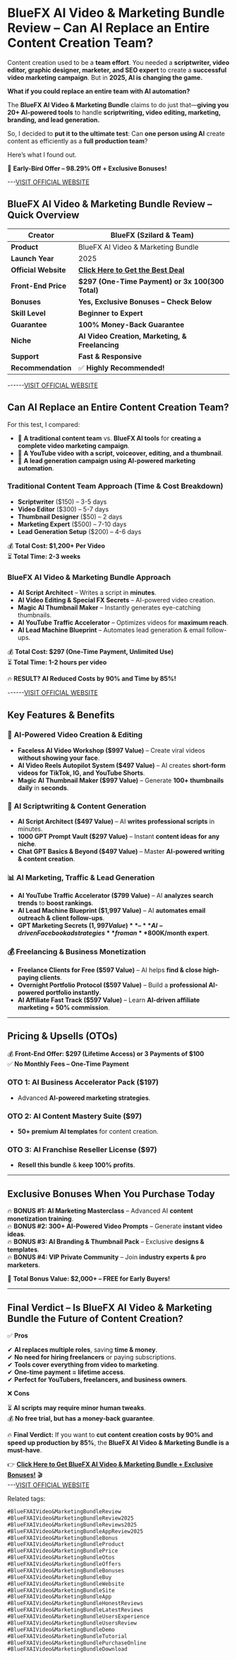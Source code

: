 # **BlueFX AI Video & Marketing Bundle Review – Can AI Replace an Entire Content Creation Team?**  

Content creation used to be a **team effort**. You needed a **scriptwriter, video editor, graphic designer, marketer, and SEO expert** to create a **successful video marketing campaign**. But in **2025, AI is changing the game.**  

**What if you could replace an entire team with AI automation?**  

The **BlueFX AI Video & Marketing Bundle** claims to do just that—**giving you 20+ AI-powered tools** to handle **scriptwriting, video editing, marketing, branding, and lead generation.**  

So, I decided to **put it to the ultimate test**: Can **one person using AI** create content as efficiently as a **full production team**?  

Here’s what I found out.  

🚀 **Early-Bird Offer – 98.29% Off + Exclusive Bonuses!**  

---[VISIT OFFICIAL WEBSITE](https://abireview.honestlyflawless.com/bluefx-ai-video-marketing-bundle/)

## **BlueFX AI Video & Marketing Bundle Review – Quick Overview**  

| **Creator**  | BlueFX (Szilard & Team) |
|-------------|-----------------------|
| **Product** | BlueFX AI Video & Marketing Bundle |
| **Launch Year** | 2025 |
| **Official Website** | **[Click Here to Get the Best Deal](#)** |
| **Front-End Price** | **$297 (One-Time Payment) or 3x $100 ($300 Total)** |
| **Bonuses** | **Yes, Exclusive Bonuses – Check Below** |
| **Skill Level** | **Beginner to Expert** |
| **Guarantee** | **100% Money-Back Guarantee** |
| **Niche** | **AI Video Creation, Marketing, & Freelancing** |
| **Support** | **Fast & Responsive** |
| **Recommendation** | ✅ **Highly Recommended!** |

------[VISIT OFFICIAL WEBSITE](https://abireview.honestlyflawless.com/bluefx-ai-video-marketing-bundle/)

## **Can AI Replace an Entire Content Creation Team?**  

For this test, I compared:  

- 🔹 **A traditional content team** vs. **BlueFX AI tools** for **creating a complete video marketing campaign**.  
- 🔹 **A YouTube video with a script, voiceover, editing, and a thumbnail**.  
- 🔹 **A lead generation campaign using AI-powered marketing automation**.  

### **Traditional Content Team Approach (Time & Cost Breakdown)**  

- **Scriptwriter** ($150) – 3-5 days  
- **Video Editor** ($300) – 5-7 days  
- **Thumbnail Designer** ($50) – 2 days  
- **Marketing Expert** ($500) – 7-10 days  
- **Lead Generation Setup** ($200) – 4-6 days  

💰 **Total Cost: $1,200+ Per Video**  
⏳ **Total Time: 2-3 weeks**  

### **BlueFX AI Video & Marketing Bundle Approach**  

- **AI Script Architect** – Writes a script in **minutes**.  
- **AI Video Editing & Special FX Secrets** – AI-powered video creation.  
- **Magic AI Thumbnail Maker** – Instantly generates eye-catching thumbnails.  
- **AI YouTube Traffic Accelerator** – Optimizes videos for **maximum reach**.  
- **AI Lead Machine Blueprint** – Automates lead generation & email follow-ups.  

💰 **Total Cost: $297 (One-Time Payment, Unlimited Use)**  
⏳ **Total Time: 1-2 hours per video**  

🔥 **RESULT? AI Reduced Costs by 90% and Time by 85%!**  

------[VISIT OFFICIAL WEBSITE](https://abireview.honestlyflawless.com/bluefx-ai-video-marketing-bundle/)

## **Key Features & Benefits**  

### 🎥 **AI-Powered Video Creation & Editing**  

- **Faceless AI Video Workshop ($997 Value)** – Create viral videos **without showing your face**.  
- **AI Video Reels Autopilot System ($497 Value)** – AI creates **short-form videos for TikTok, IG, and YouTube Shorts**.  
- **Magic AI Thumbnail Maker ($997 Value)** – Generate **100+ thumbnails daily** in **seconds**.  

### 📝 **AI Scriptwriting & Content Generation**  

- **AI Script Architect ($497 Value)** – AI **writes professional scripts** in minutes.  
- **1000 GPT Prompt Vault ($297 Value)** – Instant **content ideas for any niche**.  
- **Chat GPT Basics & Beyond ($497 Value)** – Master **AI-powered writing & content creation**.  

### 📊 **AI Marketing, Traffic & Lead Generation**  

- **AI YouTube Traffic Accelerator ($799 Value)** – AI **analyzes search trends** to **boost rankings**.  
- **AI Lead Machine Blueprint ($1,997 Value)** – AI **automates email outreach & client follow-ups**.  
- **GPT Marketing Secrets ($1,997 Value)** – **AI-driven Facebook ad strategies** from an **$800K/month expert**.  

### 💰 **Freelancing & Business Monetization**  

- **Freelance Clients for Free ($597 Value)** – AI helps **find & close high-paying clients**.  
- **Overnight Portfolio Protocol ($597 Value)** – Build a **professional AI-powered portfolio instantly**.  
- **AI Affiliate Fast Track ($597 Value)** – Learn **AI-driven affiliate marketing + 50% commission**.  

---

## **Pricing & Upsells (OTOs)**  

💰 **Front-End Offer: $297 (Lifetime Access) or 3 Payments of $100**  
✅ **No Monthly Fees – One-Time Payment**  

### **OTO 1: AI Business Accelerator Pack ($197)**  
- Advanced **AI-powered marketing strategies**.  

### **OTO 2: AI Content Mastery Suite ($97)**  
- **50+ premium AI templates** for content creation.  

### **OTO 3: AI Franchise Reseller License ($97)**  
- **Resell this bundle** & **keep 100% profits**.  

---

## **Exclusive Bonuses When You Purchase Today**  

🔥 **BONUS #1: AI Marketing Masterclass** – Advanced AI **content monetization training**.  
🔥 **BONUS #2: 300+ AI-Powered Video Prompts** – Generate **instant video ideas**.  
🔥 **BONUS #3: AI Branding & Thumbnail Pack** – Exclusive **designs & templates**.  
🔥 **BONUS #4: VIP Private Community** – Join **industry experts & pro marketers**.  

🚀 **Total Bonus Value: $2,000+ – FREE for Early Buyers!**  

---

## **Final Verdict – Is BlueFX AI Video & Marketing Bundle the Future of Content Creation?**  

✅ **Pros**  

✔ **AI replaces multiple roles**, saving **time & money**.  
✔ **No need for hiring freelancers** or paying subscriptions.  
✔ **Tools cover everything from video to marketing**.  
✔ **One-time payment = lifetime access**.  
✔ **Perfect for YouTubers, freelancers, and business owners**.  

❌ **Cons**  

⏳ **AI scripts may require minor human tweaks**.  
💰 **No free trial, but has a money-back guarantee**.  

🔥 **Final Verdict:** If you want to **cut content creation costs by 90% and speed up production by 85%**, the **BlueFX AI Video & Marketing Bundle is a must-have**.  

👉 **[Click Here to Get BlueFX AI Video & Marketing Bundle + Exclusive Bonuses!](#)** 🎬  
---[VISIT OFFICIAL WEBSITE](https://abireview.honestlyflawless.com/bluefx-ai-video-marketing-bundle/)



Related tags:
```md
#BlueFXAIVideo&MarketingBundleReview  
#BlueFXAIVideo&MarketingBundleReview2025  
#BlueFXAIVideo&MarketingBundleReviews2025  
#BlueFXAIVideo&MarketingBundleAppReview2025  
#BlueFXAIVideo&MarketingBundleBonus  
#BlueFXAIVideo&MarketingBundleProduct  
#BlueFXAIVideo&MarketingBundlePrice  
#BlueFXAIVideo&MarketingBundleOtos  
#BlueFXAIVideo&MarketingBundleOffers  
#BlueFXAIVideo&MarketingBundleBonuses  
#BlueFXAIVideo&MarketingBundleBuy  
#BlueFXAIVideo&MarketingBundleWebsite  
#BlueFXAIVideo&MarketingBundleSite  
#BlueFXAIVideo&MarketingBundleApp  
#BlueFXAIVideo&MarketingBundleHonestReviews  
#BlueFXAIVideo&MarketingBundleLatestReviews  
#BlueFXAIVideo&MarketingBundleUsersExperience  
#BlueFXAIVideo&MarketingBundleUsersReview  
#BlueFXAIVideo&MarketingBundleDemo  
#BlueFXAIVideo&MarketingBundleTutorial  
#BlueFXAIVideo&MarketingBundlePurchaseOnline  
#BlueFXAIVideo&MarketingBundleDownload  

